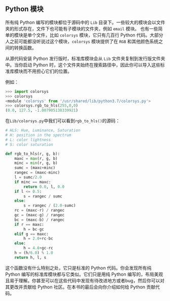 ## Python 模块

所有纯 Python 编写的模块都位于源码中的 `Lib` 目录下。一些较大的模块会以文件夹的形式存在，文件下也可能有子模块的文件夹，例如 `email` 模块。
也有一些简单的模块是单个文件，比如 `colorsys` 模块，它只有几百行 Python 代码。大部分人之前可能都没听说过这个模块，`colorsys` 模块提供了在 `RGB` 和其他颜色系统之间的转换函数。

从源代码安装 Python 发行版时，标准库模块会从 `Lib` 文件夹复制到发行版文件夹中。当你启动 Python 时，这个文件夹始终在搜索路径中，因此你可以导入这些标准库模块而不用担心它们的位置。

例如：

```python
>>> import colorsys
>>> colorsys
<module 'colorsys' from '/usr/shared/lib/python3.7/colorsys.py'>
>>> colorsys.rgb_to_hls(255,0,0)
(0.0, 127.5, -1.007905138339921)
```

在`Lib/colorsys.py`中我们可以看到`rgb_to_hls()`的源码：

```python
# HLS: Hue, Luminance, Saturation
# H: position in the spectrum
# L: color lightness
# S: color saturation

def rgb_to_hls(r, g, b):
    maxc = max(r, g, b)
    minc = min(r, g, b)
    sumc = (maxc+minc)
    rangec = (maxc-minc)
    l = sumc/2.0
    if minc == maxc:
        return 0.0, l, 0.0
    if l <= 0.5:
        s = rangec / sumc
    else:
        s = rangec / (2.0-sumc)
    rc = (maxc-r) / rangec
    gc = (maxc-g) / rangec
    bc = (maxc-b) / rangec
    if r == maxc:
        h = bc-gc
    elif g == maxc:
        h = 2.0+rc-bc
    else:
        h = 4.0+gc-rc
    h = (h/6.0) % 1.0
    return h, l, s
```
这个函数没有什么特别之处，它只是标准的 Python 代码。你会发现所有纯 Python 编写的标准库模块都与它类似。它们只是用纯 Python 编写的，布局美观且易于理解。你甚至可以在这些代码中发现有待改进地方或者bug，然后你可以对其更改并贡献给 Python 社区。在本书的最后会向你介绍如何给 Python 贡献代码。
